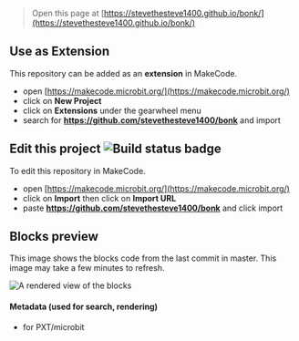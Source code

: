 
> Open this page at [https://stevethesteve1400.github.io/bonk/](https://stevethesteve1400.github.io/bonk/)

## Use as Extension

This repository can be added as an **extension** in MakeCode.

* open [https://makecode.microbit.org/](https://makecode.microbit.org/)
* click on **New Project**
* click on **Extensions** under the gearwheel menu
* search for **https://github.com/stevethesteve1400/bonk** and import

## Edit this project ![Build status badge](https://github.com/stevethesteve1400/bonk/workflows/MakeCode/badge.svg)

To edit this repository in MakeCode.

* open [https://makecode.microbit.org/](https://makecode.microbit.org/)
* click on **Import** then click on **Import URL**
* paste **https://github.com/stevethesteve1400/bonk** and click import

## Blocks preview

This image shows the blocks code from the last commit in master.
This image may take a few minutes to refresh.

![A rendered view of the blocks](https://github.com/stevethesteve1400/bonk/raw/master/.github/makecode/blocks.png)

#### Metadata (used for search, rendering)

* for PXT/microbit
<script src="https://makecode.com/gh-pages-embed.js"></script><script>makeCodeRender("{{ site.makecode.home_url }}", "{{ site.github.owner_name }}/{{ site.github.repository_name }}");</script>
